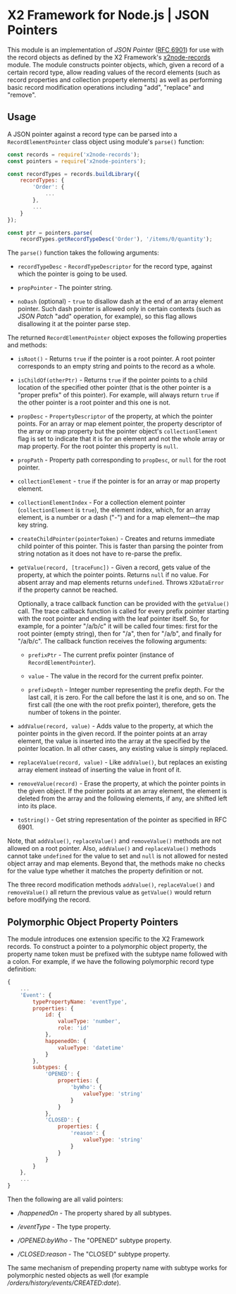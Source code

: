 # X2 Framework for Node.js | JSON Pointers

This module is an implementation of _JSON Pointer_ ([RFC 6901](https://tools.ietf.org/html/rfc6901)) for use with the record objects as defined by the X2 Framework's [x2node-records](https://www.npmjs.com/package/x2node-records) module. The module constructs pointer objects, which, given a record of a certain record type, allow reading values of the record elements (such as record properties and collection property elements) as well as performing basic record modification operations including "add", "replace" and "remove".

## Usage

A JSON pointer against a record type can be parsed into a `RecordElementPointer` class object using module's `parse()` function:

```javascript
const records = require('x2node-records');
const pointers = require('x2node-pointers');

const recordTypes = records.buildLibrary({
	recordTypes: {
		'Order': {
			...
		},
		...
	}
});

const ptr = pointers.parse(
	recordTypes.getRecordTypeDesc('Order'), '/items/0/quantity');
```

The `parse()` function takes the following arguments:

* `recordTypeDesc` - `RecordTypeDescriptor` for the record type, against which the pointer is going to be used.

* `propPointer` - The pointer string.

* `noDash` (optional) - `true` to disallow dash at the end of an array element pointer. Such dash pointer is allowed only in certain contexts (such as _JSON Patch_ "add" operation, for example), so this flag allows disallowing it at the pointer parse step.

The returned `RecordElementPointer` object exposes the following properties and methods:

* `isRoot()` - Returns `true` if the pointer is a root pointer. A root pointer corresponds to an empty string and points to the record as a whole.

* `isChildOf(otherPtr)` - Returns `true` if the pointer points to a child location of the specified other pointer (that is the other pointer is a "proper prefix" of this pointer). For example, will always return `true` if the other pointer is a root pointer and this one is not.

* `propDesc` - `PropertyDescriptor` of the property, at which the pointer points. For an array or map element pointer, the property descriptor of the array or map property but the pointer object's `collectionElement` flag is set to indicate that it is for an element and not the whole array or map property. For the root pointer this property is `null`.

* `propPath` - Property path corresponding to `propDesc`, or `null` for the root pointer.

* `collectionElement` - `true` if the pointer is for an array or map property element.

* `collectionElementIndex` - For a collection element pointer (`collectionElement` is `true`), the element index, which, for an array element, is a number or a dash ("-") and for a map element&mdash;the map key string.

* `createChildPointer(pointerToken)` - Creates and returns immediate child pointer of this pointer. This is faster than parsing the pointer from string notation as it does not have to re-parse the prefix.

* `getValue(record, [traceFunc])` - Given a record, gets value of the property, at which the pointer points. Returns `null` if no value. For absent array and map elements returns `undefined`. Throws `X2DataError` if the property cannot be reached.

	Optionally, a trace callback function can be provided with the `getValue()` call. The trace callback function is called for every prefix pointer starting with the root pointer and ending with the leaf pointer itself. So, for example, for a pointer "/a/b/c" it will be called four times: first for the root pointer (empty string), then for "/a", then for "/a/b", and finally for "/a/b/c". The callback function receives the following arguments:

	* `prefixPtr` - The current prefix pointer (instance of `RecordElementPointer`).

	* `value` - The value in the record for the current prefix pointer.

	* `prefixDepth` - Integer number representing the prefix depth. For the last call, it is zero. For the call before the last it is one, and so on. The first call (the one with the root prefix pointer), therefore, gets the number of tokens in the pointer.

* `addValue(record, value)` - Adds value to the property, at which the pointer points in the given record. If the pointer points at an array element, the value is inserted into the array at the specified by the pointer location. In all other cases, any existing value is simply replaced.

* `replaceValue(record, value)` - Like `addValue()`, but replaces an existing array element instead of inserting the value in front of it.

* `removeValue(record)` - Erase the property, at which the pointer points in the given object. If the pointer points at an array element, the element is deleted from the array and the following elements, if any, are shifted left into its place.

* `toString()` - Get string representation of the pointer as specified in RFC 6901.

Note, that `addValue()`, `replaceValue()` and `removeValue()` methods are not allowed on a root pointer. Also, `addValue()` and `replaceValue()` methods cannot take `undefined` for the value to set and `null` is not allowed for nested object array and map elements. Beyond that, the methods make no checks for the value type whether it matches the property definition or not.

The three record modification methods `addValue()`, `replaceValue()` and `removeValue()` all return the previous value as `getValue()` would return before modifying the record.

## Polymorphic Object Property Pointers

The module introduces one extension specific to the X2 Framework records. To construct a pointer to a polymorphic object property, the property name token must be prefixed with the subtype name followed with a colon. For example, if we have the following polymorphic record type definition:

```javascript
{
	...
	'Event': {
		typePropertyName: 'eventType',
		properties: {
			id: {
				valueType: 'number',
				role: 'id'
			},
			happenedOn: {
				valueType: 'datetime'
			}
		},
		subtypes: {
			'OPENED': {
				properties: {
					'byWho': {
						valueType: 'string'
					}
				}
			},
			'CLOSED': {
				properties: {
					'reason': {
						valueType: 'string'
					}
				}
			}
		}
	},
	...
}
```

Then the following are all valid pointers:

* _/happenedOn_ - The property shared by all subtypes.

* _/eventType_ - The type property.

* _/OPENED:byWho_ - The "OPENED" subtype property.

* _/CLOSED:reason_ - The "CLOSED" subtype property.

The same mechanism of prepending property name with subtype works for polymorphic nested objects as well (for example _/orders/history/events/CREATED:date_).
